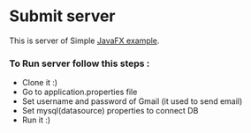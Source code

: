 # Submit server
This is server of Simple [JavaFX example](https://github.com/parsa-script/JavaFX-Sample).
### To Run server follow this steps :
* Clone it :)
* Go to application.properties file
* Set username and password of Gmail (it used to send email)
* Set mysql(datasource) properties to connect DB
* Run it :)
